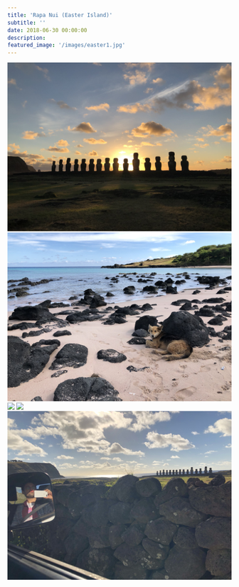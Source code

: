```yaml
---
title: 'Rapa Nui (Easter Island)'
subtitle: ''
date: 2018-06-30 00:00:00
description:
featured_image: '/images/easter1.jpg'
---
```


<div class="gallery" data-columns="3">
	<img src="/images/easter1.jpg">
	<img src="/images/easter2.jpg">
	<img src="/images/easter3.JPG">
	<img src="/images/easter4.jpg">
	<img src="/images/easter5.jpg">
</div>